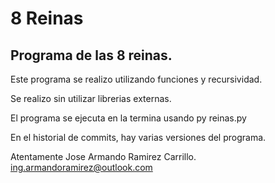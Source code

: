 # 8 Reinas
## Programa de las 8 reinas.

Este programa se realizo utilizando funciones y recursividad.

Se realizo sin utilizar librerias externas.

El programa se ejecuta en la termina usando py reinas.py

En el historial de commits, hay varias versiones del programa.

Atentamente
Jose Armando Ramirez Carrillo.
ing.armandoramirez@outlook.com
